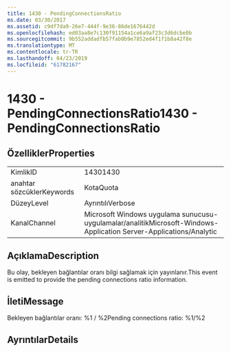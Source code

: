 ```yaml
---
title: 1430 - PendingConnectionsRatio
ms.date: 03/30/2017
ms.assetid: c9df7da9-26e7-444f-9e36-86de1676442d
ms.openlocfilehash: ed03aa8e7c130f91154a1ce6a9af23c3d6dcbe0b
ms.sourcegitcommit: 9b552addadfb57fab0b9e7852ed4f1f1b8a42f8e
ms.translationtype: MT
ms.contentlocale: tr-TR
ms.lasthandoff: 04/23/2019
ms.locfileid: "61782167"
---
```

# <a name="1430---pendingconnectionsratio"></a><span data-ttu-id="67599-102">1430 - PendingConnectionsRatio</span><span class="sxs-lookup"><span data-stu-id="67599-102">1430 - PendingConnectionsRatio</span></span>
## <a name="properties"></a><span data-ttu-id="67599-103">Özellikler</span><span class="sxs-lookup"><span data-stu-id="67599-103">Properties</span></span>  
  
|||  
|-|-|  
|<span data-ttu-id="67599-104">Kimlik</span><span class="sxs-lookup"><span data-stu-id="67599-104">ID</span></span>|<span data-ttu-id="67599-105">1430</span><span class="sxs-lookup"><span data-stu-id="67599-105">1430</span></span>|  
|<span data-ttu-id="67599-106">anahtar sözcükler</span><span class="sxs-lookup"><span data-stu-id="67599-106">Keywords</span></span>|<span data-ttu-id="67599-107">Kota</span><span class="sxs-lookup"><span data-stu-id="67599-107">Quota</span></span>|  
|<span data-ttu-id="67599-108">Düzey</span><span class="sxs-lookup"><span data-stu-id="67599-108">Level</span></span>|<span data-ttu-id="67599-109">Ayrıntılı</span><span class="sxs-lookup"><span data-stu-id="67599-109">Verbose</span></span>|  
|<span data-ttu-id="67599-110">Kanal</span><span class="sxs-lookup"><span data-stu-id="67599-110">Channel</span></span>|<span data-ttu-id="67599-111">Microsoft Windows uygulama sunucusu-uygulamalar/analitik</span><span class="sxs-lookup"><span data-stu-id="67599-111">Microsoft-Windows-Application Server-Applications/Analytic</span></span>|  
  
## <a name="description"></a><span data-ttu-id="67599-112">Açıklama</span><span class="sxs-lookup"><span data-stu-id="67599-112">Description</span></span>  
 <span data-ttu-id="67599-113">Bu olay, bekleyen bağlantılar oranı bilgi sağlamak için yayınlanır.</span><span class="sxs-lookup"><span data-stu-id="67599-113">This event is emitted to provide the pending connections ratio information.</span></span>  
  
## <a name="message"></a><span data-ttu-id="67599-114">İleti</span><span class="sxs-lookup"><span data-stu-id="67599-114">Message</span></span>  
 <span data-ttu-id="67599-115">Bekleyen bağlantılar oranı: %1 / %2</span><span class="sxs-lookup"><span data-stu-id="67599-115">Pending connections ratio: %1/%2</span></span>  
  
## <a name="details"></a><span data-ttu-id="67599-116">Ayrıntılar</span><span class="sxs-lookup"><span data-stu-id="67599-116">Details</span></span>
